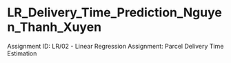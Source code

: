 # LR_Delivery_Time_Prediction_Nguyen_Thanh_Xuyen
Assignment ID: LR/02 - Linear Regression Assignment:  Parcel Delivery Time Estimation
